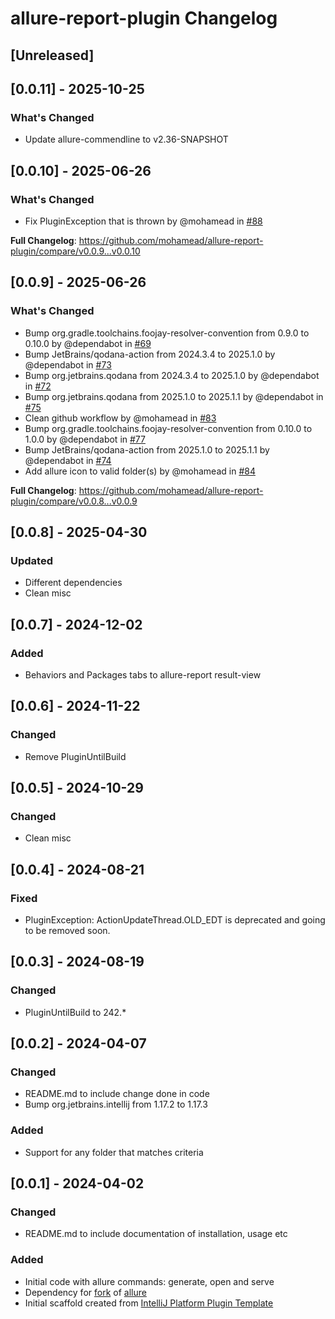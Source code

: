 <!-- Keep a Changelog guide -> https://keepachangelog.com -->

# allure-report-plugin Changelog

## [Unreleased]

## [0.0.11] - 2025-10-25
### What's Changed
* Update allure-commendline to v2.36-SNAPSHOT

## [0.0.10] - 2025-06-26
### What's Changed
* Fix PluginException that is thrown by @mohamead in [#88](https://github.com/mohamead/allure-report-plugin/pull/88)

**Full Changelog**: https://github.com/mohamead/allure-report-plugin/compare/v0.0.9...v0.0.10

## [0.0.9] - 2025-06-26
### What's Changed
* Bump org.gradle.toolchains.foojay-resolver-convention from 0.9.0 to 0.10.0 by @dependabot in [#69](https://github.com/mohamead/allure-report-plugin/pull/69)
* Bump JetBrains/qodana-action from 2024.3.4 to 2025.1.0 by @dependabot in [#73](https://github.com/mohamead/allure-report-plugin/pull/73)
* Bump org.jetbrains.qodana from 2024.3.4 to 2025.1.0 by @dependabot in [#72](https://github.com/mohamead/allure-report-plugin/pull/72)
* Bump org.jetbrains.qodana from 2025.1.0 to 2025.1.1 by @dependabot in [#75](https://github.com/mohamead/allure-report-plugin/pull/75)
* Clean github workflow by @mohamead in [#83](https://github.com/mohamead/allure-report-plugin/pull/83)
* Bump org.gradle.toolchains.foojay-resolver-convention from 0.10.0 to 1.0.0 by @dependabot in [#77](https://github.com/mohamead/allure-report-plugin/pull/77)
* Bump JetBrains/qodana-action from 2025.1.0 to 2025.1.1 by @dependabot in [#74](https://github.com/mohamead/allure-report-plugin/pull/74)
* Add allure icon to valid folder(s) by @mohamead in [#84](https://github.com/mohamead/allure-report-plugin/pull/84)

**Full Changelog**: https://github.com/mohamead/allure-report-plugin/compare/v0.0.8...v0.0.9

## [0.0.8] - 2025-04-30
### Updated
- Different dependencies
- Clean misc

## [0.0.7] - 2024-12-02
### Added
- Behaviors and Packages tabs to allure-report result-view 

## [0.0.6] - 2024-11-22 
### Changed
- Remove PluginUntilBuild

## [0.0.5] - 2024-10-29
### Changed
- Clean misc

## [0.0.4] - 2024-08-21
### Fixed
- PluginException: ActionUpdateThread.OLD_EDT is deprecated and going to be removed soon. 

## [0.0.3] - 2024-08-19
### Changed
- PluginUntilBuild to 242.*

## [0.0.2] - 2024-04-07
### Changed
- README.md to include change done in code
- Bump org.jetbrains.intellij from 1.17.2 to 1.17.3

### Added
- Support for any folder that matches criteria

## [0.0.1] - 2024-04-02
### Changed 
- README.md to include documentation of installation, usage etc

### Added
- Initial code with allure commands: generate, open and serve
- Dependency for [fork](https://github.com/mohamead/allure2) of [allure](https://github.com/allure-framework/allure2)
- Initial scaffold created from [IntelliJ Platform Plugin Template](https://github.com/JetBrains/intellij-platform-plugin-template)
